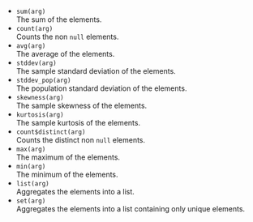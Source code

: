  * `sum(arg)`<br/>
   The sum of the elements.
 * `count(arg)`<br/>
   Counts the non `null` elements.
 * `avg(arg)`<br/>
   The average of the elements.
 * `stddev(arg)`<br/>
   The sample standard deviation of the elements.
 * `stddev_pop(arg)`<br/>
   The population standard deviation of the elements.
 * `skewness(arg)`<br/>
   The sample skewness of the elements.
 * `kurtosis(arg)`<br/>
   The sample kurtosis of the elements.
 * `count$distinct(arg)`<br/>
   Counts the distinct non `null` elements.
 * `max(arg)`<br/>
   The maximum of the elements.
 * `min(arg)`<br/>
   The minimum of the elements.
 * `list(arg)`<br/>
   Aggregates the elements into a list.
 * `set(arg)`<br/>
   Aggregates the elements into a list containing only unique elements.
